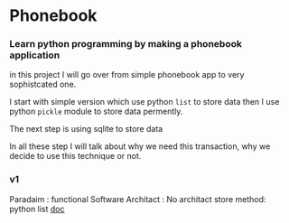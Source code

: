 # Phonebook
### Learn python programming by making a phonebook application
in this project I will go over from simple phonebook app
to very sophistcated one.

I start with simple version which use python `list` to store data
then I use python `pickle` module to store data permently.

The next step is using sqlite to store data

In all these step I will talk about why we need this transaction, why we decide to use this technique or not. 

### v1
Paradaim : functional
Software Architact : No architact
store method: python list
[doc](./docs/v1.md)
